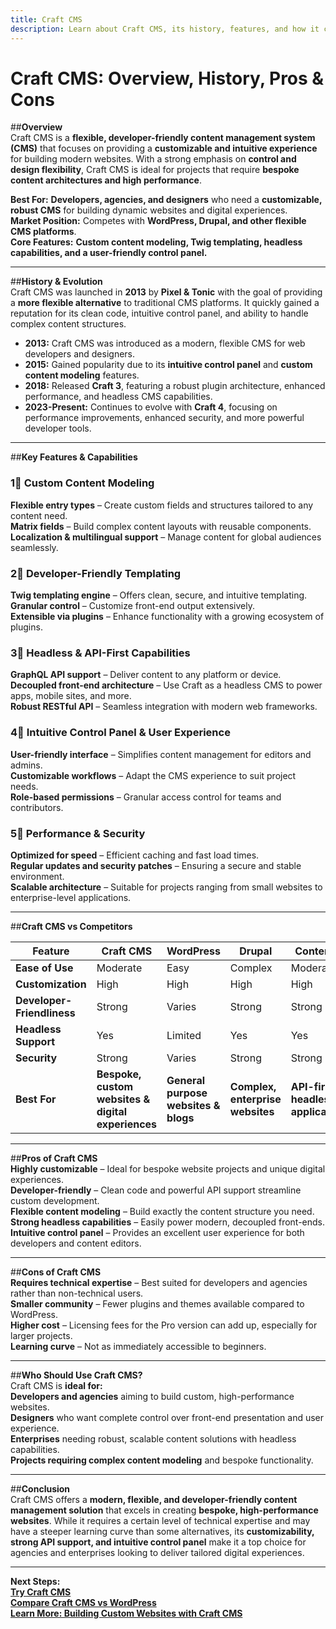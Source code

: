 ```yaml
---
title: Craft CMS  
description: Learn about Craft CMS, its history, features, and how it compares to other CMS platforms.
---
```


# **Craft CMS: Overview, History, Pros & Cons**

##**Overview**  
Craft CMS is a **flexible, developer-friendly content management system (CMS)** that focuses on providing a **customizable and intuitive experience** for building modern websites. With a strong emphasis on **control and design flexibility**, Craft CMS is ideal for projects that require **bespoke content architectures and high performance**.

 **Best For:** **Developers, agencies, and designers** who need a **customizable, robust CMS** for building dynamic websites and digital experiences.  
 **Market Position:** Competes with **WordPress, Drupal, and other flexible CMS platforms**.  
 **Core Features:** **Custom content modeling, Twig templating, headless capabilities, and a user-friendly control panel.**

---

##**History & Evolution**  
Craft CMS was launched in **2013** by **Pixel & Tonic** with the goal of providing a **more flexible alternative** to traditional CMS platforms. It quickly gained a reputation for its clean code, intuitive control panel, and ability to handle complex content structures.

- **2013:** Craft CMS was introduced as a modern, flexible CMS for web developers and designers.
- **2015:** Gained popularity due to its **intuitive control panel** and **custom content modeling** features.
- **2018:** Released **Craft 3**, featuring a robust plugin architecture, enhanced performance, and headless CMS capabilities.
- **2023-Present:** Continues to evolve with **Craft 4**, focusing on performance improvements, enhanced security, and more powerful developer tools.

---

##**Key Features & Capabilities**

### **1⃣ Custom Content Modeling**  
 **Flexible entry types** – Create custom fields and structures tailored to any content need.  
 **Matrix fields** – Build complex content layouts with reusable components.  
 **Localization & multilingual support** – Manage content for global audiences seamlessly.

### **2⃣ Developer-Friendly Templating**  
 **Twig templating engine** – Offers clean, secure, and intuitive templating.  
 **Granular control** – Customize front-end output extensively.  
 **Extensible via plugins** – Enhance functionality with a growing ecosystem of plugins.

### **3⃣ Headless & API-First Capabilities**  
 **GraphQL API support** – Deliver content to any platform or device.  
 **Decoupled front-end architecture** – Use Craft as a headless CMS to power apps, mobile sites, and more.  
 **Robust RESTful API** – Seamless integration with modern web frameworks.

### **4⃣ Intuitive Control Panel & User Experience**  
 **User-friendly interface** – Simplifies content management for editors and admins.  
 **Customizable workflows** – Adapt the CMS experience to suit project needs.  
 **Role-based permissions** – Granular access control for teams and contributors.

### **5⃣ Performance & Security**  
 **Optimized for speed** – Efficient caching and fast load times.  
 **Regular updates and security patches** – Ensuring a secure and stable environment.  
 **Scalable architecture** – Suitable for projects ranging from small websites to enterprise-level applications.

---

##**Craft CMS vs Competitors**

| Feature                   | Craft CMS               | WordPress             | Drupal                | Contentful            | Statamic             |
|---------------------------|-------------------------|-----------------------|-----------------------|-----------------------|----------------------|
| **Ease of Use**           |  Moderate             |  Easy               |  Complex             |  Moderate           |  Easy              |
| **Customization**         |  High                 |  High               |  High               |  High               |  High              |
| **Developer-Friendliness**|  Strong               |  Varies             |  Strong             |  Strong             |  Strong            |
| **Headless Support**      |  Yes                  |  Limited            |  Yes                |  Yes                |  Yes               |
| **Security**              |  Strong               |  Varies             |  Strong             |  Strong             |  Strong            |
| **Best For**              | **Bespoke, custom websites & digital experiences** | **General purpose websites & blogs** | **Complex, enterprise websites** | **API-first, headless applications** | **Modern, flat-file CMS solutions** |

---

##**Pros of Craft CMS**  
 **Highly customizable** – Ideal for bespoke website projects and unique digital experiences.  
 **Developer-friendly** – Clean code and powerful API support streamline custom development.  
 **Flexible content modeling** – Build exactly the content structure you need.  
 **Strong headless capabilities** – Easily power modern, decoupled front-ends.  
 **Intuitive control panel** – Provides an excellent user experience for both developers and content editors.

---

##**Cons of Craft CMS**  
 **Requires technical expertise** – Best suited for developers and agencies rather than non-technical users.  
 **Smaller community** – Fewer plugins and themes available compared to WordPress.  
 **Higher cost** – Licensing fees for the Pro version can add up, especially for larger projects.  
 **Learning curve** – Not as immediately accessible to beginners.

---

##**Who Should Use Craft CMS?**  
Craft CMS is **ideal for:**  
 **Developers and agencies** aiming to build custom, high-performance websites.  
 **Designers** who want complete control over front-end presentation and user experience.  
 **Enterprises** needing robust, scalable content solutions with headless capabilities.  
 **Projects requiring complex content modeling** and bespoke functionality.

---

##**Conclusion**  
Craft CMS offers a **modern, flexible, and developer-friendly content management solution** that excels in creating **bespoke, high-performance websites**. While it requires a certain level of technical expertise and may have a steeper learning curve than some alternatives, its **customizability, strong API support, and intuitive control panel** make it a top choice for agencies and enterprises looking to deliver tailored digital experiences.

---

 **Next Steps:**  
 **[Try Craft CMS](https://craftcms.com/)**  
 **[Compare Craft CMS vs WordPress](#)**  
 **[Learn More: Building Custom Websites with Craft CMS](#)**

